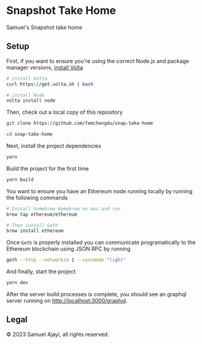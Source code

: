 # Snapshot Take Home

Samuel's Snapshot take home

## Setup

First, if you want to ensure you're using the correct Node.js and package manager versions, [install Volta](http://volta.sh)

```sh
# install Volta
curl https://get.volta.sh | bash

# install Node
volta install node
```

Then, check out a local copy of this repository

```sh
git clone https://github.com/femchengdu/snap-take-home

cd snap-take-home
```

Next, install the project dependencies

```sh
yarn
```

Build the project for the first time

```sh
yarn build
```

You want to ensure you have an Ethereum node running locally by running the following commands

```sh
# Install homebrew Homebrew on mac and run
brew tap ethereum/ethereum

# Then install Geth
brew install ethereum
```

Once `Geth` is properly installed you can communicate programatically to the Ethereum blockchain using JSON RPC by running

```sh
geth --http --networkid 1 --syncmode "light"
```

And finally, start the project

```sh
yarn dev
```

After the server build processes is complete, you should see an graphql server running on [ http://localhost:3000/graphql](http://localhost:3000/graphql).

## Legal

&copy; 2023 Samuel Ajayi, all rights reserved.
